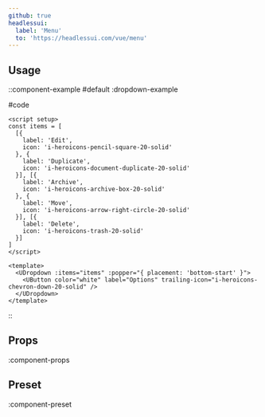 ```yaml
---
github: true
headlessui:
  label: 'Menu'
  to: 'https://headlessui.com/vue/menu'
---
```


## Usage

::component-example
#default
:dropdown-example

#code
```vue
<script setup>
const items = [
  [{
    label: 'Edit',
    icon: 'i-heroicons-pencil-square-20-solid'
  }, {
    label: 'Duplicate',
    icon: 'i-heroicons-document-duplicate-20-solid'
  }], [{
    label: 'Archive',
    icon: 'i-heroicons-archive-box-20-solid'
  }, {
    label: 'Move',
    icon: 'i-heroicons-arrow-right-circle-20-solid'
  }], [{
    label: 'Delete',
    icon: 'i-heroicons-trash-20-solid'
  }]
]
</script>

<template>
  <UDropdown :items="items" :popper="{ placement: 'bottom-start' }">
    <UButton color="white" label="Options" trailing-icon="i-heroicons-chevron-down-20-solid" />
  </UDropdown>
</template>
```
::

## Props

:component-props

## Preset

:component-preset
